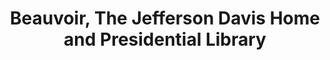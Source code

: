 ---
layout: repo
title: "Beauvoir, The Jefferson Davis Home and Presidential Library"
id: 23714
permalink: repos/23714/
---